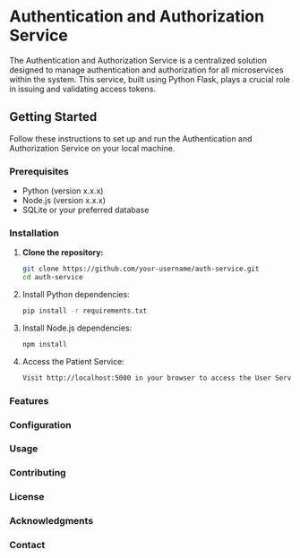 # Authentication and Authorization Service

The Authentication and Authorization Service is a centralized solution designed to manage authentication and authorization for all microservices within the system. This service, built using Python Flask, plays a crucial role in issuing and validating access tokens.

## Getting Started

Follow these instructions to set up and run the Authentication and Authorization Service on your local machine.

### Prerequisites

- Python (version x.x.x)
- Node.js (version x.x.x)
- SQLite or your preferred database

### Installation

1. **Clone the repository:**

   ```bash
   git clone https://github.com/your-username/auth-service.git
   cd auth-service
2. Install Python dependencies:
   ```bash
   pip install -r requirements.txt
3. Install Node.js dependencies:
   ```bash
   npm install
4. Access the Patient Service:
   ```bash
   Visit http://localhost:5000 in your browser to access the User Service.

### Features
### Configuration
### Usage
### Contributing
### License
### Acknowledgments
### Contact